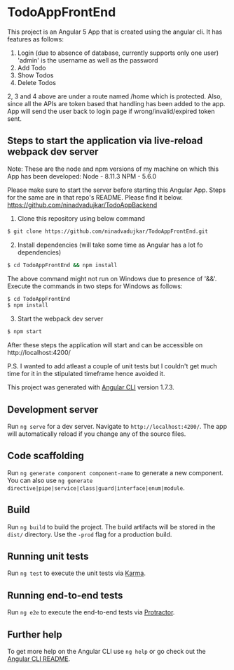 # TodoAppFrontEnd

This project is an Angular 5 App that is created using the angular cli. It has features as follows:
1. Login (due to absence of database, currently supports only one user)
'admin' is the username as well as the password
2. Add Todo
3. Show Todos
4. Delete Todos

2, 3 and 4 above are under a route named /home which is protected. Also, since all the APIs are token based that handling has been added to the app. App will send the user back to login page if wrong/invalid/expired token sent.

## Steps to start the application via live-reload webpack dev server

Note: These are the node and npm versions of my machine on which this App has been developed:
Node - 8.11.3
NPM - 5.6.0

Please make sure to start the server before starting this Angular App. Steps for the same are in that repo's README. Please find it below.
https://github.com/ninadvadujkar/TodoAppBackend

1. Clone this repository using below command

```sh
$ git clone https://github.com/ninadvadujkar/TodoAppFrontEnd.git
```

2. Install dependencies (will take some time as Angular has a lot fo dependencies)

```sh
$ cd TodoAppFrontEnd && npm install
```
The above command might not run on Windows due to presence of '&&'.
Execute the commands in two steps for Windows as follows:

```sh
$ cd TodoAppFrontEnd 
$ npm install
```

3. Start the webpack dev server

``` sh
$ npm start
```

After these steps the application will start and can be accessible on http://localhost:4200/

P.S. I wanted to add atleast a couple of unit tests but I couldn't get much time for it in the stipulated timeframe hence avoided it.


This project was generated with [Angular CLI](https://github.com/angular/angular-cli) version 1.7.3.

## Development server

Run `ng serve` for a dev server. Navigate to `http://localhost:4200/`. The app will automatically reload if you change any of the source files.

## Code scaffolding

Run `ng generate component component-name` to generate a new component. You can also use `ng generate directive|pipe|service|class|guard|interface|enum|module`.

## Build

Run `ng build` to build the project. The build artifacts will be stored in the `dist/` directory. Use the `-prod` flag for a production build.

## Running unit tests

Run `ng test` to execute the unit tests via [Karma](https://karma-runner.github.io).

## Running end-to-end tests

Run `ng e2e` to execute the end-to-end tests via [Protractor](http://www.protractortest.org/).

## Further help

To get more help on the Angular CLI use `ng help` or go check out the [Angular CLI README](https://github.com/angular/angular-cli/blob/master/README.md).
